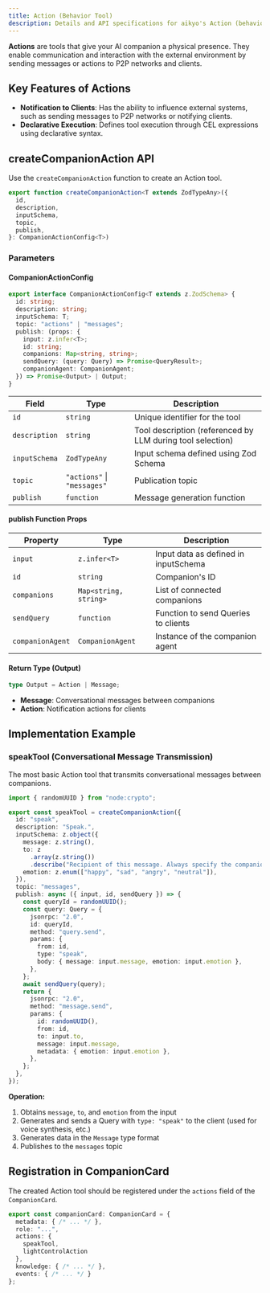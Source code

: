 ```yaml
---
title: Action (Behavior Tool)
description: Details and API specifications for aikyo's Action (behavioral tool)
---
```

**Actions** are tools that give your AI companion a physical presence. They enable communication and interaction with the external environment by sending messages or actions to P2P networks and clients.

## Key Features of Actions

- **Notification to Clients**: Has the ability to influence external systems, such as sending messages to P2P networks or notifying clients.
- **Declarative Execution**: Defines tool execution through CEL expressions using declarative syntax.

## createCompanionAction API

Use the `createCompanionAction` function to create an Action tool.

```typescript
export function createCompanionAction<T extends ZodTypeAny>({
  id,
  description,
  inputSchema,
  topic,
  publish,
}: CompanionActionConfig<T>)
```

### Parameters

#### CompanionActionConfig

```typescript
export interface CompanionActionConfig<T extends z.ZodSchema> {
  id: string;
  description: string;
  inputSchema: T;
  topic: "actions" | "messages";
  publish: (props: {
    input: z.infer<T>;
    id: string;
    companions: Map<string, string>;
    sendQuery: (query: Query) => Promise<QueryResult>;
    companionAgent: CompanionAgent;
  }) => Promise<Output> | Output;
}
```

| Field           | Type       | Description                               |
|-----------------|------------|-------------------------------------------|
| `id`            | `string`   | Unique identifier for the tool            |
| `description`   | `string`   | Tool description (referenced by LLM during tool selection) |
| `inputSchema`   | `ZodTypeAny` | Input schema defined using Zod Schema     |
| `topic`         | `"actions"` \| `"messages"`               | Publication topic                       |
| `publish`       | `function` | Message generation function               |

#### publish Function Props

| Property       | Type       | Description                               |
|----------------|------------|-------------------------------------------|
| `input`        | `z.infer<T>` | Input data as defined in inputSchema       |
| `id`           | `string`   | Companion's ID                            |
| `companions`   | `Map<string, string>` | List of connected companions              |
| `sendQuery`    | `function` | Function to send Queries to clients       |
| `companionAgent` | `CompanionAgent` | Instance of the companion agent           |

#### Return Type (Output)

```typescript
type Output = Action | Message;
```

- **Message**: Conversational messages between companions
- **Action**: Notification actions for clients

## Implementation Example

### speakTool (Conversational Message Transmission)

The most basic Action tool that transmits conversational messages between companions.

```typescript
import { randomUUID } from "node:crypto";

export const speakTool = createCompanionAction({
  id: "speak",
  description: "Speak.",
  inputSchema: z.object({
    message: z.string(),
    to: z
      .array(z.string())
      .describe("Recipient of this message. Always specify the companion's ID. Be sure to include all companions who have participated in the conversation unless you're addressing a specific one. Additionally, actively involve the user in conversations."),
    emotion: z.enum(["happy", "sad", "angry", "neutral"]),
  }),
  topic: "messages",
  publish: async ({ input, id, sendQuery }) => {
    const queryId = randomUUID();
    const query: Query = {
      jsonrpc: "2.0",
      id: queryId,
      method: "query.send",
      params: {
        from: id,
        type: "speak",
        body: { message: input.message, emotion: input.emotion },
      },
    };
    await sendQuery(query);
    return {
      jsonrpc: "2.0",
      method: "message.send",
      params: {
        id: randomUUID(),
        from: id,
        to: input.to,
        message: input.message,
        metadata: { emotion: input.emotion },
      },
    };
  },
});
```

**Operation:**

1. Obtains `message`, `to`, and `emotion` from the input
2. Generates and sends a Query with `type: "speak"` to the client (used for voice synthesis, etc.)
3. Generates data in the `Message` type format
4. Publishes to the `messages` topic

## Registration in CompanionCard

The created Action tool should be registered under the `actions` field of the `CompanionCard`.

```typescript
export const companionCard: CompanionCard = {
  metadata: { /* ... */ },
  role: "...",
  actions: {
    speakTool,
    lightControlAction
  },
  knowledge: { /* ... */ },
  events: { /* ... */ }
};
```
